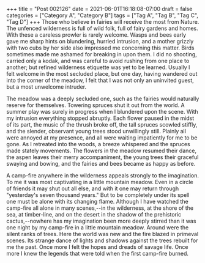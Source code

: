 +++
title = "Post 002126"
date = 2021-06-01T16:18:08-07:00
draft = false
categories = ["Category A", "Category B"]
tags = ["Tag A", "Tag B", "Tag C", "Tag D"]
+++
Those who believe in fairies will receive the most from Nature. The unfenced wilderness is full of wild folk, full of fairy gardens and homes. With these a careless prowler is rarely welcome. Wasps and bees early gave me sharp hints on blundering, hurried intrusion, and a mother grizzly with two cubs by her side also impressed me concerning this matter. Birds sometimes made me ashamed for breaking in upon them. I did no shooting, carried only a kodak, and was careful to avoid rushing from one place to another; but refined wilderness etiquette was yet to be learned. Usually I felt welcome in the most secluded place, but one day, having wandered out into the corner of the meadow, I felt that I was not only an uninvited guest, but a most unwelcome intruder.

The meadow was a deeply secluded one, such as the fairies would naturally reserve for themselves. Towering spruces shut it out from the world. A summer play was surely in progress when I blundered upon the scene. With my intrusion everything stopped abruptly. Each flower paused in the midst of its part, the music of the thrush broke off, the tall spruces scowled stiffly, and the slender, observant young trees stood unwillingly still. Plainly all were annoyed at my presence, and all were waiting impatiently for me to be gone. As I retreated into the woods, a breeze whispered and the spruces made stately movements. The flowers in the meadow resumed their dance, the aspen leaves their merry accompaniment, the young trees their graceful swaying and bowing, and the fairies and bees became as happy as before.

A camp-fire anywhere in the wilderness appeals strongly to the imagination. To me it was most captivating in a little mountain meadow. Even in a circle of friends it may shut out all else, and with it one may return through "yesterday's seven thousand years." But to be completely under its spell one must be alone with its changing flame. Although I have watched the camp-fire all alone in many scenes,--in the wilderness, at the shore of the sea, at timber-line, and on the desert in the shadow of the prehistoric cactus,--nowhere has my imagination been more deeply stirred than it was one night by my camp-fire in a little mountain meadow. Around were the silent ranks of trees. Here the world was new and the fire blazed in primeval scenes. Its strange dance of lights and shadows against the trees rebuilt for me the past. Once more I felt the hopes and dreads of savage life. Once more I knew the legends that were told when the first camp-fire burned.
